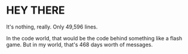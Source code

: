 # HEY THERE
It's nothing, really.  Only 49,596 lines. 

In the code world, that would be the code behind something like a flash game. But in my world, that's 468 days worth of messages.